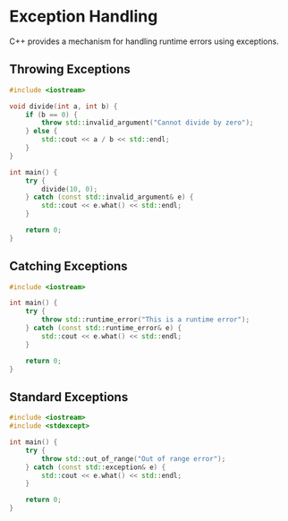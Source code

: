 # Exception Handling

C++ provides a mechanism for handling runtime errors using exceptions.

## Throwing Exceptions

```cpp
#include <iostream>

void divide(int a, int b) {
    if (b == 0) {
        throw std::invalid_argument("Cannot divide by zero");
    } else {
        std::cout << a / b << std::endl;
    }
}

int main() {
    try {
        divide(10, 0);
    } catch (const std::invalid_argument& e) {
        std::cout << e.what() << std::endl;
    }

    return 0;
}
```

## Catching Exceptions

```cpp
#include <iostream>

int main() {
    try {
        throw std::runtime_error("This is a runtime error");
    } catch (const std::runtime_error& e) {
        std::cout << e.what() << std::endl;
    }

    return 0;
}
```

## Standard Exceptions

```cpp
#include <iostream>
#include <stdexcept>

int main() {
    try {
        throw std::out_of_range("Out of range error");
    } catch (const std::exception& e) {
        std::cout << e.what() << std::endl;
    }

    return 0;
}
```

